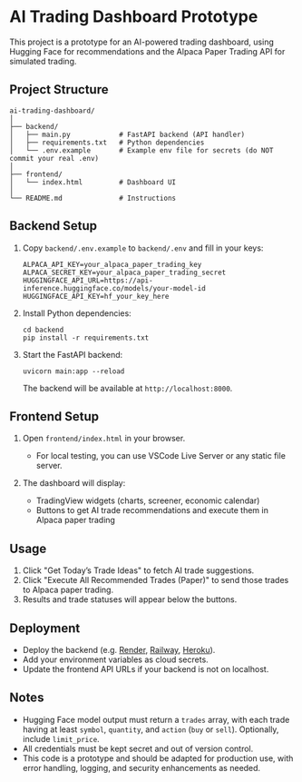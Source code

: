 # AI Trading Dashboard Prototype

This project is a prototype for an AI-powered trading dashboard, using Hugging Face for recommendations and the Alpaca Paper Trading API for simulated trading.

## Project Structure

```
ai-trading-dashboard/
│
├── backend/
│   ├── main.py            # FastAPI backend (API handler)
│   ├── requirements.txt   # Python dependencies
│   └── .env.example       # Example env file for secrets (do NOT commit your real .env)
│
├── frontend/
│   └── index.html         # Dashboard UI
│
└── README.md              # Instructions
```

## Backend Setup

1. Copy `backend/.env.example` to `backend/.env` and fill in your keys:

    ```
    ALPACA_API_KEY=your_alpaca_paper_trading_key
    ALPACA_SECRET_KEY=your_alpaca_paper_trading_secret
    HUGGINGFACE_API_URL=https://api-inference.huggingface.co/models/your-model-id
    HUGGINGFACE_API_KEY=hf_your_key_here
    ```

2. Install Python dependencies:

    ```
    cd backend
    pip install -r requirements.txt
    ```

3. Start the FastAPI backend:

    ```
    uvicorn main:app --reload
    ```

   The backend will be available at `http://localhost:8000`.

## Frontend Setup

1. Open `frontend/index.html` in your browser.
   - For local testing, you can use VSCode Live Server or any static file server.

2. The dashboard will display:
    - TradingView widgets (charts, screener, economic calendar)
    - Buttons to get AI trade recommendations and execute them in Alpaca paper trading

## Usage

1. Click "Get Today’s Trade Ideas" to fetch AI trade suggestions.
2. Click "Execute All Recommended Trades (Paper)" to send those trades to Alpaca paper trading.
3. Results and trade statuses will appear below the buttons.

## Deployment

- Deploy the backend (e.g. [Render](https://render.com/), [Railway](https://railway.app/), [Heroku](https://heroku.com/)).
- Add your environment variables as cloud secrets.
- Update the frontend API URLs if your backend is not on localhost.

## Notes

- Hugging Face model output must return a `trades` array, with each trade having at least `symbol`, `quantity`, and `action` (`buy` or `sell`). Optionally, include `limit_price`.
- All credentials must be kept secret and out of version control.
- This code is a prototype and should be adapted for production use, with error handling, logging, and security enhancements as needed.
